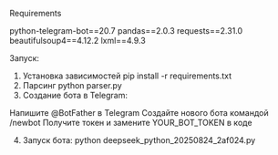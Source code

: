 Requirements

python-telegram-bot==20.7
pandas==2.0.3
requests==2.31.0
beautifulsoup4==4.12.2
lxml==4.9.3

Запуск:
1. Установка зависимостей pip install -r requirements.txt
2. Парсинг python parser.py
3. Создание бота в Telegram:
 
Напишите @BotFather в Telegram
Создайте нового бота командой /newbot
Получите токен и замените YOUR_BOT_TOKEN в коде

4. Запуск бота: python deepseek_python_20250824_2af024.py
   
